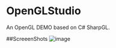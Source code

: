 # OpenGLStudio
An OpenGL DEMO based on C# SharpGL.

##ScreeenShots
![image](https://github.com/SteiensGate/OpenGLStudio/raw/master/Screenshots/main.png)
